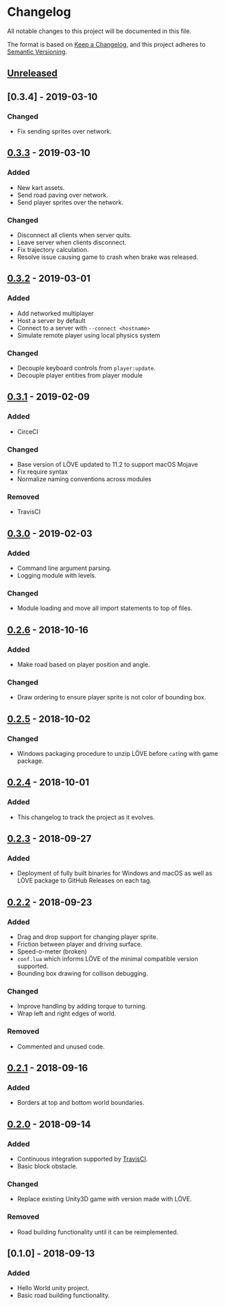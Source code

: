 # Changelog
All notable changes to this project will be documented in this file.

The format is based on [Keep a Changelog](https://keepachangelog.com/en/1.0.0/),
and this project adheres to [Semantic Versioning](https://semver.org/spec/v2.0.0.html).

## [Unreleased]

## [0.3.4] - 2019-03-10
### Changed
- Fix sending sprites over network.

## [0.3.3] - 2019-03-10
### Added
- New kart assets.
- Send road paving over network.
- Send player sprites over the network.

### Changed
- Disconnect all clients when server quits.
- Leave server when clients disconnect.
- Fix trajectory calculation.
- Resolve issue causing game to crash when brake was released.

## [0.3.2] - 2019-03-01
### Added
- Add networked multiplayer
- Host a server by default
- Connect to a server with `--connect <hostname>`
- Simulate remote player using local physics system

### Changed
- Decouple keyboard controls from `player:update`.
- Decouple player entities from player module

## [0.3.1] - 2019-02-09
### Added
- CirceCI

### Changed
- Base version of LÖVE updated to 11.2 to support macOS Mojave
- Fix require syntax
- Normalize naming conventions across modules

### Removed
- TravisCI

## [0.3.0] - 2019-02-03
### Added
- Command line argument parsing.
- Logging module with levels.

### Changed
- Module loading and move all import statements to top of files.

## [0.2.6] - 2018-10-16
### Added
- Make road based on player position and angle.

### Changed
- Draw ordering to ensure player sprite is not color of bounding box.

## [0.2.5] - 2018-10-02
### Changed
- Windows packaging procedure to unzip LÖVE before `cat`ing with game package.

## [0.2.4] - 2018-10-01
### Added
- This changelog to track the project as it evolves.

## [0.2.3] - 2018-09-27
### Added
- Deployment of fully built binaries for Windows and macOS as well as LÖVE
  package to GitHub Releases on each tag.

## [0.2.2] - 2018-09-23
### Added
- Drag and drop support for changing player sprite.
- Friction between player and driving surface.
- Speed-o-meter (broken)
- `conf.lua` which informs LÖVE of the minimal compatible version supported.
- Bounding box drawing for collison debugging.

### Changed
- Improve handling by adding torque to turning.
- Wrap left and right edges of world.

### Removed
- Commented and unused code.

## [0.2.1] - 2018-09-16
### Added
- Borders at top and bottom world boundaries.

## [0.2.0] - 2018-09-14
### Added
- Continuous integration supported by [TravisCI](https://travis-ci.org).
- Basic block obstacle.

### Changed
- Replace existing Unity3D game with version made with LÖVE.

### Removed
- Road building functionality until it can be reimplemented.

## [0.1.0] - 2018-09-13
### Added
- Hello World unity project.
- Basic road building functionality.

[Unreleased]: https://github.com/binaryreveries/FollowMe/compare/v0.3.3...HEAD
[0.3.3]: https://github.com/binaryreveries/FollowMe/compare/v0.3.2...v0.3.3
[0.3.2]: https://github.com/binaryreveries/FollowMe/compare/v0.3.1...v0.3.2
[0.3.1]: https://github.com/binaryreveries/FollowMe/compare/v0.3.0...v0.3.1
[0.3.0]: https://github.com/binaryreveries/FollowMe/compare/v0.2.6...v0.3.0
[0.2.6]: https://github.com/binaryreveries/FollowMe/compare/v0.2.5...v0.2.6
[0.2.5]: https://github.com/binaryreveries/FollowMe/compare/v0.2.4...v0.2.5
[0.2.4]: https://github.com/binaryreveries/FollowMe/compare/v0.2.3...v0.2.4
[0.2.3]: https://github.com/binaryreveries/FollowMe/compare/v0.2.2...v0.2.3
[0.2.2]: https://github.com/binaryreveries/FollowMe/compare/v0.2.1...v0.2.2
[0.2.1]: https://github.com/binaryreveries/FollowMe/compare/v0.2.0...v0.2.1
[0.2.0]: https://github.com/binaryreveries/FollowMe/compare/v0.1.0...v0.2.0
